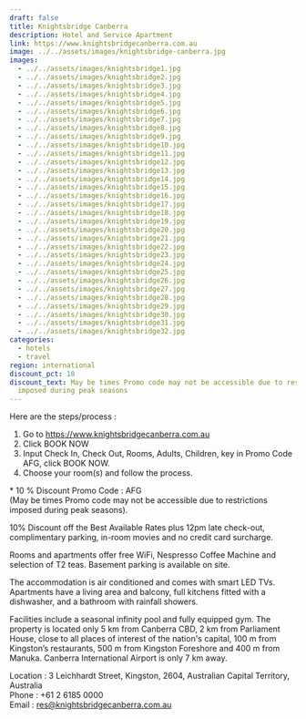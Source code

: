 ```yaml
---
draft: false
title: Knightsbridge Canberra
description: Hotel and Service Apartment
link: https://www.knightsbridgecanberra.com.au
image: ../../assets/images/knightsbridge-canberra.jpg
images:
  - ../../assets/images/knightsbridge1.jpg
  - ../../assets/images/knightsbridge2.jpg
  - ../../assets/images/knightsbridge3.jpg
  - ../../assets/images/knightsbridge4.jpg
  - ../../assets/images/knightsbridge5.jpg
  - ../../assets/images/knightsbridge6.jpg
  - ../../assets/images/knightsbridge7.jpg
  - ../../assets/images/knightsbridge8.jpg
  - ../../assets/images/knightsbridge9.jpg
  - ../../assets/images/knightsbridge10.jpg
  - ../../assets/images/knightsbridge11.jpg
  - ../../assets/images/knightsbridge12.jpg
  - ../../assets/images/knightsbridge13.jpg
  - ../../assets/images/knightsbridge14.jpg
  - ../../assets/images/knightsbridge15.jpg
  - ../../assets/images/knightsbridge16.jpg
  - ../../assets/images/knightsbridge17.jpg
  - ../../assets/images/knightsbridge18.jpg
  - ../../assets/images/knightsbridge19.jpg
  - ../../assets/images/knightsbridge20.jpg
  - ../../assets/images/knightsbridge21.jpg
  - ../../assets/images/knightsbridge22.jpg
  - ../../assets/images/knightsbridge23.jpg
  - ../../assets/images/knightsbridge24.jpg
  - ../../assets/images/knightsbridge25.jpg
  - ../../assets/images/knightsbridge26.jpg
  - ../../assets/images/knightsbridge27.jpg
  - ../../assets/images/knightsbridge28.jpg
  - ../../assets/images/knightsbridge29.jpg
  - ../../assets/images/knightsbridge30.jpg
  - ../../assets/images/knightsbridge31.jpg
  - ../../assets/images/knightsbridge32.jpg
categories:
  - hotels
  - travel
region: international
discount_pct: 10
discount_text: May be times Promo code may not be accessible due to restrictions
  imposed during peak seasons
---
```


Here are the steps/process :

1. Go to https://www.knightsbridgecanberra.com.au
2. Click BOOK NOW
3. Input Check In, Check Out, Rooms, Adults, Children, key in Promo Code AFG, click BOOK NOW.
4. Choose your room(s) and follow the process.

\* 10 % Discount Promo Code : AFG\
(May be times Promo code may not be accessible due to restrictions imposed during peak seasons).

10% Discount off the Best Available Rates plus 12pm late check-out, complimentary parking, in-room movies and no credit card surcharge.

Rooms and apartments offer free WiFi, Nespresso Coffee Machine and selection of T2 teas. Basement parking is available on site.

The accommodation is air conditioned and comes with smart LED TVs. Apartments have a living area and balcony, full kitchens fitted with a dishwasher, and a bathroom with rainfall showers.

Facilities include a seasonal infinity pool and fully equipped gym. The property is located only 5 km from Canberra CBD, 2 km from Parliament House, close to all places of interest of the nation's capital, 100 m from Kingston’s restaurants, 500 m from Kingston Foreshore and 400 m from Manuka. Canberra International Airport is only 7 km away.

Location : 3 Leichhardt Street, Kingston, 2604, Australian Capital Territory, Australia\
Phone : +61 2 6185 0000\
Email : res@knightsbridgecanberra.com.au
